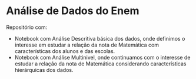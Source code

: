 # Análise de Dados do Enem

Repositório com:

- Notebook com Análise Descritiva básica dos dados, onde definimos o interesse em estudar a relação da nota de Matemática com características dos alunos e das escolas.
- Notebook com Análise Multinivel, onde continuamos com o interesse de estudar a relação da nota de Matemática considerando características hierárquicas dos dados.
